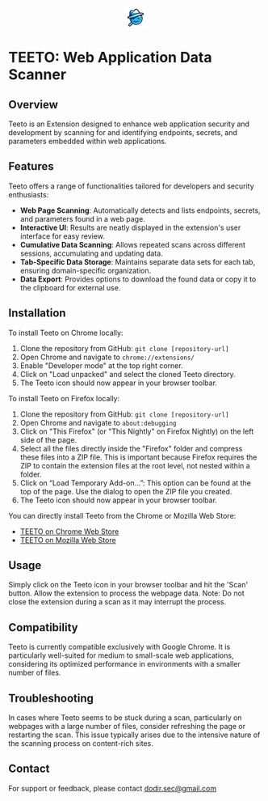 <p align="center">
  <img src="icons/icon-48.png" alt="Teeto Logo" />
</p>

# TEETO: Web Application Data Scanner

## Overview
Teeto is an Extension designed to enhance web application security and development by scanning for and identifying endpoints, secrets, and parameters embedded within web applications.

## Features
Teeto offers a range of functionalities tailored for developers and security enthusiasts:
- **Web Page Scanning**: Automatically detects and lists endpoints, secrets, and parameters found in a web page.
- **Interactive UI**: Results are neatly displayed in the extension's user interface for easy review.
- **Cumulative Data Scanning**: Allows repeated scans across different sessions, accumulating and updating data.
- **Tab-Specific Data Storage**: Maintains separate data sets for each tab, ensuring domain-specific organization.
- **Data Export**: Provides options to download the found data or copy it to the clipboard for external use.

## Installation
To install Teeto on Chrome locally:
1. Clone the repository from GitHub: `git clone [repository-url]`
2. Open Chrome and navigate to `chrome://extensions/`
3. Enable "Developer mode" at the top right corner.
4. Click on "Load unpacked" and select the cloned Teeto directory.
5. The Teeto icon should now appear in your browser toolbar.

To install Teeto on Firefox locally:
1. Clone the repository from GitHub: `git clone [repository-url]`
2. Open Chrome and navigate to `about:debugging`
3. Click on "This Firefox" (or "This Nightly" on Firefox Nightly) on the left side of the page.
4. Select all the files directly inside the "Firefox" folder and compress these files into a ZIP file. This is important because Firefox requires the ZIP to contain the extension files at the root level, not nested within a folder.
5. Click on “Load Temporary Add-on…”: This option can be found at the top of the page. Use the dialog to open the ZIP file you created.
6. The Teeto icon should now appear in your browser toolbar.
   
You can directly install Teeto from the Chrome or Mozilla Web Store: 
- [TEETO on Chrome Web Store](https://chromewebstore.google.com/detail/jkonpljnfkapenfcfdhmilkbmnbalnml?hl=en-US&utm_source=ext_sidebar)
- [TEETO on Mozilla Web Store](https://addons.mozilla.org/en-US/firefox/addon/teeto/)

## Usage
Simply click on the Teeto icon in your browser toolbar and hit the 'Scan' button. Allow the extension to process the webpage data. Note: Do not close the extension during a scan as it may interrupt the process.

## Compatibility
Teeto is currently compatible exclusively with Google Chrome. It is particularly well-suited for medium to small-scale web applications, considering its optimized performance in environments with a smaller number of files.

## Troubleshooting
In cases where Teeto seems to be stuck during a scan, particularly on webpages with a large number of files, consider refreshing the page or restarting the scan. This issue typically arises due to the intensive nature of the scanning process on content-rich sites.

<!-- 
## License
[Include details about the license here. For example: This project is licensed under the MIT License - see the [LICENSE.md](LICENSE.md) file for details.]
-->

## Contact
For support or feedback, please contact dodir.sec@gmail.com

<!-- 
<sub>
  <sup>
    <strong>Disclaimer:</strong> Teeto is developed for educational and professional use to assist in the identification of potential security vulnerabilities within web applications. Users are urged to employ Teeto ethically and responsibly, with respect for privacy and in compliance with all applicable laws and regulations. The developers of Teeto assume no liability for misuse of this tool or any consequences that arise from its use in violation of ethical standards or legal statutes.
  </sup>
</sub>

## Acknowledgements
Special thanks to [Contributors/Supporters] for their contributions to this project.
-->
